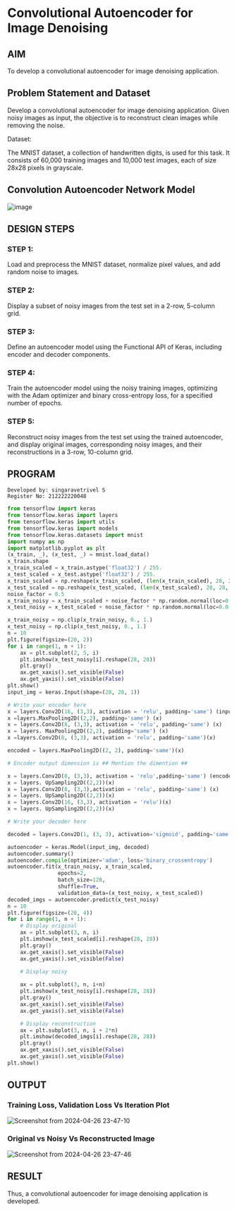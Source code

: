 # Convolutional Autoencoder for Image Denoising

## AIM

To develop a convolutional autoencoder for image denoising application.

## Problem Statement and Dataset

Develop a convolutional autoencoder for image denoising application. Given noisy images as input, the objective is to reconstruct clean images while removing the noise.

Dataset:

The MNIST dataset, a collection of handwritten digits, is used for this task. It consists of 60,000 training images and 10,000 test images, each of size 28x28 pixels in grayscale.

## Convolution Autoencoder Network Model

![image](https://github.com/DHARINIPV/convolutional-denoising-autoencoder/assets/119400845/2600fce8-b5ad-4207-98e7-4b265d7f3d15)


## DESIGN STEPS

### STEP 1:
Load and preprocess the MNIST dataset, normalize pixel values, and add random noise to images.

### STEP 2:
Display a subset of noisy images from the test set in a 2-row, 5-column grid.

### STEP 3:
Define an autoencoder model using the Functional API of Keras, including encoder and decoder components.

### STEP 4:
Train the autoencoder model using the noisy training images, optimizing with the Adam optimizer and binary cross-entropy loss, for a specified number of epochs.

### STEP 5:
Reconstruct noisy images from the test set using the trained autoencoder, and display original images, corresponding noisy images, and their reconstructions in a 3-row, 10-column grid.


## PROGRAM
```
Developed by: singaravetrivel S
Register No: 212222220048
```
```python
from tensorflow import keras
from tensorflow.keras import layers
from tensorflow.keras import utils
from tensorflow.keras import models
from tensorflow.keras.datasets import mnist
import numpy as np
import matplotlib.pyplot as plt
(x_train, _), (x_test, _) = mnist.load_data()
x_train.shape
x_train_scaled = x_train.astype('float32') / 255.
x_test_scaled = x_test.astype('float32') / 255.
x_train_scaled = np.reshape(x_train_scaled, (len(x_train_scaled), 28, 28, 1))
x_test_scaled = np.reshape(x_test_scaled, (len(x_test_scaled), 28, 28, 1))
noise_factor = 0.5
x_train_noisy = x_train_scaled + noise_factor * np.random.normal(loc=0.0, scale=1.0, size=x_train_scaled.shape) 
x_test_noisy = x_test_scaled + noise_factor * np.random.normal(loc=0.0, scale=1.0, size=x_test_scaled.shape) 

x_train_noisy = np.clip(x_train_noisy, 0., 1.)
x_test_noisy = np.clip(x_test_noisy, 0., 1.)
n = 10
plt.figure(figsize=(20, 2))
for i in range(1, n + 1):
    ax = plt.subplot(2, 5, i)
    plt.imshow(x_test_noisy[i].reshape(28, 28))
    plt.gray()
    ax.get_xaxis().set_visible(False)
    ax.get_yaxis().set_visible(False)
plt.show()
input_img = keras.Input(shape=(28, 28, 1))

# Write your encoder here
x = layers.Conv2D(16, (3,3), activation = 'relu', padding='same') (input_img)
x =layers.MaxPooling2D((2,2), padding='same') (x)
x = layers.Conv2D(8, (3,3), activation = 'relu', padding='same') (x)
x = layers. MaxPooling2D((2,2), padding='same') (x)
x =layers.Conv2D(8, (3,3), activation = 'relu', padding='same')(x)

encoded = layers.MaxPooling2D((2, 2), padding='same')(x)

# Encoder output dimension is ## Mention the dimention ##

x = layers.Conv2D(8, (3,3), activation = 'relu',padding='same') (encoded)
x = layers. UpSampling2D((2,2))(x)
x = layers.Conv2D(8, (3,3),activation = 'relu', padding='same') (x)
x = layers. UpSampling2D((2,2))(x)
x = layers.Conv2D(16, (3,3), activation = 'relu')(x)
x = layers. UpSampling2D((2,2))(x)

# Write your decoder here

decoded = layers.Conv2D(1, (3, 3), activation='sigmoid', padding='same')(x)

autoencoder = keras.Model(input_img, decoded)
autoencoder.summary()
autoencoder.compile(optimizer='adam', loss='binary_crossentropy')
autoencoder.fit(x_train_noisy, x_train_scaled,
                epochs=2,
                batch_size=128,
                shuffle=True,
                validation_data=(x_test_noisy, x_test_scaled))
decoded_imgs = autoencoder.predict(x_test_noisy)
n = 10
plt.figure(figsize=(20, 4))
for i in range(1, n + 1):
    # Display original
    ax = plt.subplot(3, n, i)
    plt.imshow(x_test_scaled[i].reshape(28, 28))
    plt.gray()
    ax.get_xaxis().set_visible(False)
    ax.get_yaxis().set_visible(False)

    # Display noisy
    
    ax = plt.subplot(3, n, i+n)
    plt.imshow(x_test_noisy[i].reshape(28, 28))
    plt.gray()
    ax.get_xaxis().set_visible(False)
    ax.get_yaxis().set_visible(False)    

    # Display reconstruction
    ax = plt.subplot(3, n, i + 2*n)
    plt.imshow(decoded_imgs[i].reshape(28, 28))
    plt.gray()
    ax.get_xaxis().set_visible(False)
    ax.get_yaxis().set_visible(False)
plt.show()
```

## OUTPUT

### Training Loss, Validation Loss Vs Iteration Plot

![Screenshot from 2024-04-26 23-47-10](https://github.com/DHARINIPV/convolutional-denoising-autoencoder/assets/119400845/103c8d7b-597c-4afd-8ca2-5da54b4524a8)

### Original vs Noisy Vs Reconstructed Image

![Screenshot from 2024-04-26 23-47-46](https://github.com/DHARINIPV/convolutional-denoising-autoencoder/assets/119400845/76d5b26e-0727-43ed-adc3-5fc30aea3550)


## RESULT
Thus, a convolutional autoencoder for image denoising application is developed.
